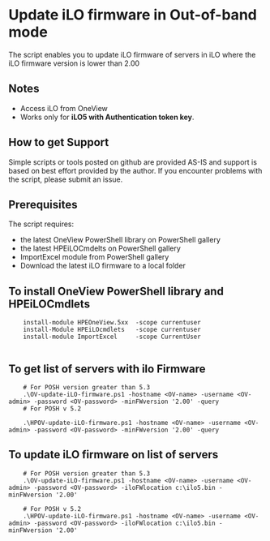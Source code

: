 # Update iLO firmware in Out-of-band mode
  The script enables you to update iLO firmware of servers in iLO where the iLO firmware version is lower than 2.00

## Notes
   * Access iLO from OneView
   * Works only for **iLO5 with Authentication token key**. 


## How to get Support
Simple scripts or tools posted on github are provided AS-IS and support is based on best effort provided by the author. If you encounter problems with the script, please submit an issue.

## Prerequisites
The script requires:
   * the latest OneView PowerShell library on PowerShell gallery
   * the latest HPEiLOCmdelts on PowerShell gallery
   * ImportExcel module from PowerShell gallery
   * Download the latest iLO firmware to a local folder

  

## To install OneView PowerShell library and HPEiLOCmdlets

```
    install-module HPEOneView.5xx  -scope currentuser
    install-Module HPEiLOcmdlets   -scope currentuser
    install-module ImportExcel     -scope CurrentUser
    

```

## To get list of servers with ilo Firmware
```
    # For POSH version greater than 5.3
    .\OV-update-iLO-firmware.ps1 -hostname <OV-name> -username <OV-admin> -password <OV-password> -minFWversion '2.00' -query
    # For POSH v 5.2

    .\HPOV-update-iLO-firmware.ps1 -hostname <OV-name> -username <OV-admin> -password <OV-password> -minFWversion '2.00' -query

```
## To update iLO firmware on list of servers

```
    # For POSH version greater than 5.3
    .\OV-update-iLO-firmware.ps1 -hostname <OV-name> -username <OV-admin> -password <OV-password> -iloFWlocation c:\ilo5.bin -minFWversion '2.00'

    # For POSH v 5.2
    .\HPOV-update-iLO-firmware.ps1 -hostname <OV-name> -username <OV-admin> -password <OV-password> -iloFWlocation c:\ilo5.bin -minFWversion '2.00'

```

    

